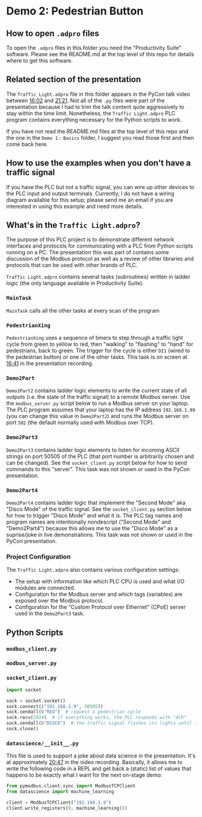 # Demo 2: Pedestrian Button

## How to open `.adpro` files

To open the `.adpro` files in this folder you need the "Productivity Suite" software. 
Please see the README.md at the top level of this repo for details where to get this software.

## Related section of the presentation

The `Traffic Light.adpro` file in this folder appears in the PyCon talk video between [16:02](https://youtu.be/a0l29lgDf6k?t=972) and [21:21](https://youtu.be/a0l29lgDf6k?t=1281).
Not all of the `.py` files were part of the presentation because I had to trim the talk content quite aggressively to stay within the time limit.
Nonetheless, the `Traffic Light.adpro` PLC program contains everything necessary for the Python scripts to work.

If you have not read the README.md files at the top level of this repo and the one in the `Demo 1: Basics` folder, I suggest you read those first and then come back here.

## How to use the examples when you don't have a traffic signal

If you have the PLC but not a traffic signal, you can wire up other devices to the PLC input and output terminals.
Currently, I do not have a wiring diagram available for this setup; please send me an email if you are interested in using this example and need more details.

## What's in the `Traffic Light.adpro`?

The purpose of this PLC project is to demonstrate different network interfaces and protocols for communicating with a PLC from Python scripts running on a PC.
The presentation this was part of contains some discussion of the Modbus protocol as well as a review of other libraries and protocols that can be used with other brands of PLC.

`Traffic Light.adpro` contains several tasks (subroutines) written in ladder logic (the only language available in Productivity Suite).

### `MainTask` 

`MainTask` calls all the other tasks at every scan of the program

### `PedestrianXing`

`PedestrianXing` uses a sequence of timers to step through a traffic light cycle from green to yellow to red, then "walking" to "flashing" to "hand" for pedestrians, back to green. 
The trigger for the cycle is either `DI1` (wired to the pedestrian button) or one of the other tasks. 
This task is on screen at [16:41](https://youtu.be/a0l29lgDf6k?t=1001) in the presentation recording.

### `Demo2Part`

`Demo2Part2` contains ladder logic elements to write the current state of all outputs (i.e. the state of the traffic signal) to a remote Modbus server. 
Use the `modbus_server.py` script below to run a Modbus server on your laptop. 
The PLC program assumes that your laptop has the IP address `192.168.1.99` (you can change this value in `Demo2Part2`) and runs the Modbus server on port `502` (the default normally used with Modbus over TCP).

### `Demo2Part3`

`Demo2Part3` contains ladder logic elements to listen for incoming ASCII strings on port 50505 of the PLC (that port number is arbitrarily chosen and can be changed). 
See the `socket_client.py` script below for how to send commands to this "server". 
This task was not shown or used in the PyCon presentation.

### `Demo2Part4`

`Demo2Part4` contains ladder logic that implement the "Second Mode" aka "Disco Mode" of the traffic signal. 
See the `socket_client.py` section below for how to trigger "Disco Mode" and what it is.
The PLC tag names and program names are intentionally nondescript ("Second Mode" and "Demo2Part4") because this allows me to use the "Disco Mode" as a suprise/joke in live demonstrations.
This task was not shown or used in the PyCon presentation.

### Project Configuration

The `Traffic Light.adpro` also contains various configuration settings:
* The setup with information like which PLC CPU is used and what I/O modules are connected.
* Configuration for the Modbus server and which tags (variables) are exposed over the Modbus protocol.
* Configuration for the "Custom Protocol over Ethernet" (CPoE) server used in the `Demo2Part3` task.

## Python Scripts

### `modbus_client.py`


### `modbus_server.py`


### `socket_client.py`

```python
import socket

sock = socket.socket()
sock.connect(("192.168.1.9", 50505))
sock.sendall(b"REQ")  # request a pedestrian cycle
sock.recv(1024)  # if everything works, the PLC responds with "ACK"
sock.sendall(b"DISCO")  # the traffic signal flashes its lights until the pedestrian button is pressed
sock.close()
```

### `datascience/__init__.py`

This file is used to support a joke about data science in the presentation.
It's at approximately [20:47](https://youtu.be/a0l29lgDf6k?t=1247) in the video recording.
Basically, it allows me to write the following code in a REPL and get back a (static) list of values that happens to be exactly what I want for the next on-stage demo:

```python
from pymodbus.client.sync import ModbusTCPClient
from datascience import machine_learning

client = ModbusTCPClient("192.168.1.9")
client.write_registers(0, machine_learning())
```
